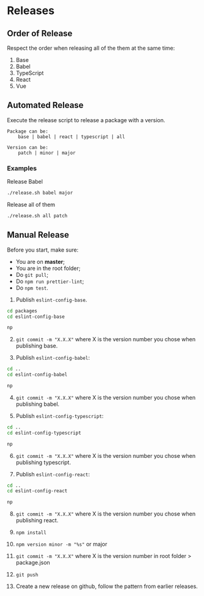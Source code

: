 # Releases

## Order of Release

Respect the order when releasing all of the them at the same time:

1.  Base
2.  Babel
3.  TypeScript
4.  React
5.  Vue

## Automated Release

Execute the release script to release a package with a version.

```
Package can be:
    base | babel | react | typescript | all

Version can be:
    patch | minor | major
```

### Examples

Release Babel

```sh
./release.sh babel major
```

Release all of them

```sh
./release.sh all patch
```

## Manual Release

Before you start, make sure:

-   You are on **master**;
-   You are in the root folder;
-   Do `git pull`;
-   Do `npm run prettier-lint`;
-   Do `npm test`.

1. Publish `eslint-config-base`.

```sh
cd packages
cd eslint-config-base

np
```

2. `git commit -m "X.X.X"` where X is the version number you chose when publishing base.

3. Publish `eslint-config-babel`:

```sh
cd ..
cd eslint-config-babel

np
```

4. `git commit -m "X.X.X"` where X is the version number you chose when publishing babel.

5. Publish `eslint-config-typescript`:

```sh
cd ..
cd eslint-config-typescript

np
```

6. `git commit -m "X.X.X"` where X is the version number you chose when publishing typescript.

7. Publish `eslint-config-react`:

```sh
cd ..
cd eslint-config-react

np
```

8. `git commit -m "X.X.X"` where X is the version number you chose when publishing react.

9. `npm install`

10. `npm version minor -m "%s"` or major

11. `git commit -m "X.X.X"` where X is the version number in root folder > package.json

12. `git push`

13. Create a new release on github, follow the pattern from earlier releases.

